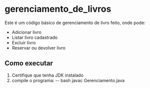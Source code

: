 # gerenciamento_de_livros
Este é um código básico de gerenciamento de livro feito, onde pode:
- Adicionar livro
- Listar livro cadastrado
- Excluir livro
- Reservar ou devolver livro

## Como executar
1. Certifique que tenha JDK instalado
2. compile o programa:
   -- bash
   javac Gerenciamento.java
